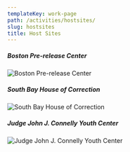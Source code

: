 ```yaml
---
templateKey: work-page
path: /activities/hostsites/
slug: hostsites
title: Host Sites
---
```

##### Boston Pre-release Center

![Boston Pre-release Center](/img/bprc.png)

##### South Bay House of Correction

![South Bay House of Correction](/img/southbay_house.png)

##### Judge John J. Connelly Youth Center

![Judge John J. Connelly Youth Center](/img/youth_center.png)
